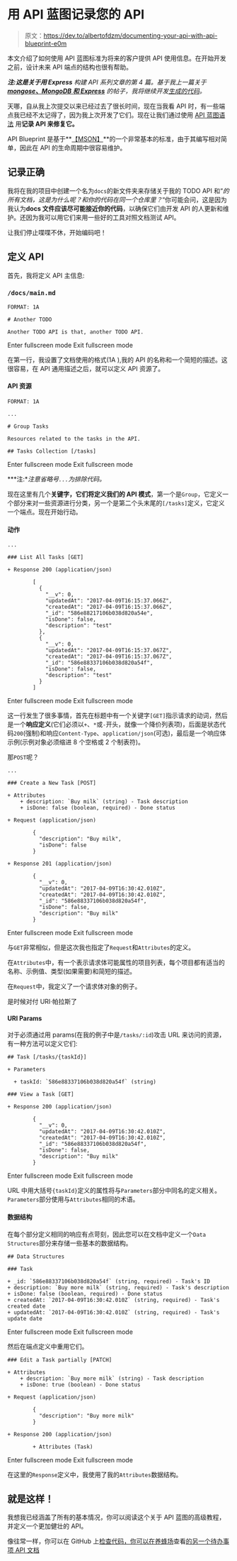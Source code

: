 # 用 API 蓝图记录您的 API

> 原文：<https://dev.to/albertofdzm/documenting-your-api-with-api-blueprint-e0m>

本文介绍了如何使用 API 蓝图标准为将来的客户提供 API 使用信息。在开始开发之前，设计未来 API 端点的结构也很有帮助。

***注:**这是关于**用 Express** 构建 API 系列文章的第 4 篇。基于我上一篇关于[**mongose、MongoDB 和 Express**](http://onlythepixel.com/2017/01/05/mongoose-mongodb-and-express/) 的帖子，我将继续开发[生成的代码](https://github.com/AlbertoFdzM/another-todo-api/tree/post/03)。*

天哪，自从我上次提交以来已经过去了很长时间，现在当我看 API 时，有一些端点我已经不太记得了，因为我上次开发了它们。现在让我们通过使用 [API 蓝图语法](https://apiblueprint.org/) 用**记录 API 来修复它。**

API Blueprint 是基于**[【MSON】](https://apiblueprint.org/documentation/mson/tutorial.html)**的一个非常基本的标准，由于其编写相对简单，因此在 API 的生命周期中很容易维护。

## 记录正确

我将在我的项目中创建一个名为`docs`的新文件夹来存储关于我的 TODO API 和“*的所有文档，这是为什么呢？和你的代码在同一个仓库里？*“你可能会问，这是因为我认为**docs 文件应该尽可能接近你的代码**，以确保它们由开发 API 的人更新和维护。还因为我可以用它们来用一些好的工具对照文档测试 API。

让我们停止喋喋不休，开始编码吧！

## 定义 API

首先，我将定义 API 主信息:

### `/docs/main.md`

```
FORMAT: 1A

# Another TODO

Another TODO API is that, another TODO API. 
```

Enter fullscreen mode Exit fullscreen mode

在第一行，我设置了文档使用的格式(1A ),我的 API 的名称和一个简短的描述。这很容易，在 API 通用描述之后，就可以定义 API 资源了。

#### API 资源

```
FORMAT: 1A

...

# Group Tasks

Resources related to the tasks in the API.

## Tasks Collection [/tasks] 
```

Enter fullscreen mode Exit fullscreen mode

***注:**注意省略号`...`为排除代码。*

现在这里有几个**关键字，它们将定义我们的 API 模式**，第一个是`Group`，它定义一个部分来对一些资源进行分类，另一个是第二个头末尾的`[/tasks]`定义，它定义一个端点。现在开始行动。

#### 动作

```
...

### List All Tasks [GET]

+ Response 200 (application/json)

        [
          {
            "__v": 0,
            "updatedAt": "2017-04-09T16:15:37.066Z",
            "createdAt": "2017-04-09T16:15:37.066Z",
            "_id": "586e88217106b038d820a54e",
            "isDone": false,
            "description": "test"
          },
          {
            "__v": 0,
            "updatedAt": "2017-04-09T16:15:37.067Z",
            "createdAt": "2017-04-09T16:15:37.067Z",
            "_id": "586e88337106b038d820a54f",
            "isDone": false,
            "description": "test"
          }
        ] 
```

Enter fullscreen mode Exit fullscreen mode

这一行发生了很多事情，首先在标题中有一个关键字`[GET]`指示请求的动词，然后是一个**响应定义**(它们必须以`+`、`*`或`-`开头，就像一个降价列表项)，后面是状态代码`200`(强制)和响应`Content-Type`、`application/json`(可选)，最后是一个响应体示例(示例对象必须缩进 8 个空格或 2 个制表符)。

那`POST`呢？

```
...

### Create a New Task [POST]

+ Attributes
    + description: `Buy milk` (string) - Task description
    + isDone: false (boolean, required) - Done status

+ Request (application/json)

        {
          "description": "Buy milk",
          "isDone": false
        }

+ Response 201 (application/json)

        {
          "__v": 0,
          "updatedAt": "2017-04-09T16:30:42.010Z",
          "createdAt": "2017-04-09T16:30:42.010Z",
          "_id": "586e88337106b038d820a54f",
          "isDone": false,
          "description": "Buy milk"
        } 
```

Enter fullscreen mode Exit fullscreen mode

与`GET`非常相似，但是这次我也指定了`Request`和`Attributes`的定义。

在`Attributes`中，有一个表示请求体可能属性的项目列表，每个项目都有适当的名称、示例值、类型(如果需要)和简短的描述。

在`Request`中，我定义了一个请求体对象的例子。

是时候对付 URI·帕拉斯了

#### URI Params

对于必须通过用 params(在我的例子中是`/tasks/:id`)攻击 URL 来访问的资源，有一种方法可以定义它们:

```
## Task [/tasks/{taskId}]

+ Parameters

  + taskId: `586e88337106b038d820a54f` (string)

### View a Task [GET]

+ Response 200 (application/json)

        {
          "__v": 0,
          "updatedAt": "2017-04-09T16:30:42.010Z",
          "createdAt": "2017-04-09T16:30:42.010Z",
          "_id": "586e88337106b038d820a54f",
          "isDone": false,
          "description": "Buy milk"
        } 
```

Enter fullscreen mode Exit fullscreen mode

URL 中用大括号`{taskId}`定义的属性将与`Parameters`部分中同名的定义相关。`Parameters`部分使用与`Attributes`相同的术语。

#### 数据结构

在每个部分定义相同的响应有点苛刻，因此您可以在文档中定义一个`Data Structures`部分来存储一些基本的数据结构。

```
## Data Structures

### Task

+ _id: `586e88337106b038d820a54f` (string, required) - Task's ID
+ description: `Buy more milk` (string, required) - Task's description
+ isDone: false (boolean, required) - Done status
+ createdAt: `2017-04-09T16:30:42.010Z` (string, required) - Task's created date
+ updatedAt: `2017-04-09T16:30:42.010Z` (string, required) - Task's update date 
```

Enter fullscreen mode Exit fullscreen mode

然后在端点定义中重用它们。

```
### Edit a Task partially [PATCH]

+ Attributes
    + description: `Buy more milk` (string) - Task description
    + isDone: true (boolean) - Done status

+ Request (application/json)

        {
          "description": "Buy more milk"
        }

+ Response 200 (application/json)

        + Attributes (Task) 
```

Enter fullscreen mode Exit fullscreen mode

在这里的`Response`定义中，我使用了我的`Attributes`数据结构。

## 就是这样！

我想我已经涵盖了所有的基本情况，你可以阅读这个关于 API 蓝图的高级教程，并定义一个更加健壮的 API。

像往常一样，你可以在 GitHub 上[检查代码，你可以在养蜂场](https://github.com/AlbertoFdzM/another-todo-api/tree/post/04)查看[的另一个待办事项 API 文档](http://docs.anothertodo.apiary.io/)